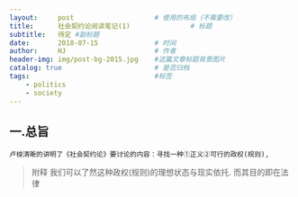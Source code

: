 ```yaml
---
layout:     post                    # 使用的布局（不需要改）
title:      社会契约论阅读笔记(1)               # 标题 
subtitle:   待定 #副标题
date:       2018-07-15              # 时间
author:     HJ                      # 作者
header-img: img/post-bg-2015.jpg    #这篇文章标题背景图片
catalog: true                       # 是否归档
tags:                               #标签
    - politics
    - society
---
```

## 一.总旨
    卢梭清晰的讲明了《社会契约论》要讨论的内容：寻找一种①正义②可行的政权(规则),
> 附释 我们可以了然这种政权(规则)的理想状态与现实依托.
而其目的即在法律
